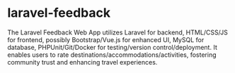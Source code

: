 # laravel-feedback
The Laravel Feedback Web App utilizes Laravel for backend, HTML/CSS/JS for frontend, possibly Bootstrap/Vue.js for enhanced UI, MySQL for database, PHPUnit/Git/Docker for testing/version control/deployment. It enables users to rate destinations/accommodations/activities, fostering community trust and enhancing travel experiences.
